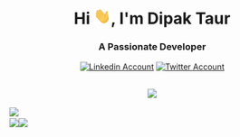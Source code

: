 <h1 align="center">Hi <img src="https://raw.githubusercontent.com/ABSphreak/ABSphreak/master/gifs/Hi.gif" width="30px">, I'm Dipak Taur</h1>
<h3 align="center">A Passionate Developer </h3>

<div align=center>
  <a href="https://www.linkedin.com/in/dipak-taur-84302013b/"><img src="https://cdn.worldvectorlogo.com/logos/linkedin-icon-2.svg" title="Linkedin" alt="Linkedin Account" width="30"/></a>
  <a href="https://twitter.com/dipak_taur"><img src="https://cdn.worldvectorlogo.com/logos/twitter-6.svg" title="Twitter" alt="Twitter Account" width="40"/></a>
  <br><br>
 <p><a href="#">
    <img src="https://komarev.com/ghpvc/?username=dipaktaur93">
</a></p>
</div>

 <img width=800 src="https://github-profile-trophy.vercel.app/?username=dipaktaur93&column=8&theme=gruvbox&no-frame=true"/>
</a>




<div>
  <img height="170" align="left" src="https://github-readme-stats.vercel.app/api?username=dipaktaur93&count_private=true&include_all_commits=true" />
  <img src="https://github-readme-stats.vercel.app/api/top-langs/?username=dipaktaur93&layout=compact" />
</div>
